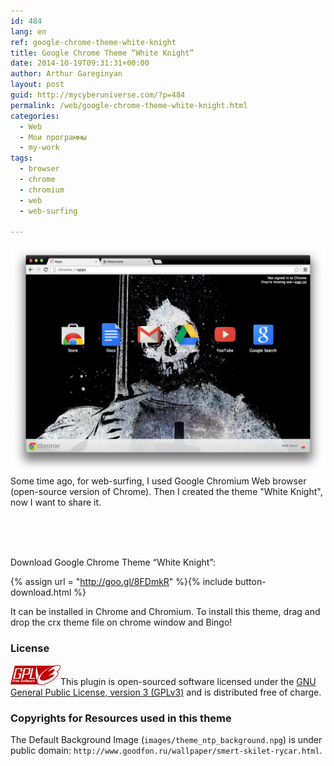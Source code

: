 ```yaml
---
id: 484
lang: en
ref: google-chrome-theme-white-knight
title: Google Chrome Theme “White Knight”
date: 2014-10-19T09:31:31+00:00
author: Arthur Gareginyan
layout: post
guid: http://mycyberuniverse.com/?p=484
permalink: /web/google-chrome-theme-white-knight.html
categories:
  - Web
  - Мои программы
  - my-work
tags:
  - browser
  - chrome
  - chromium
  - web
  - web-surfing

---
```


![thumb](/images/screenshot2-1024x742.png)
Some time ago, for web-surfing, I used Google Chromium Web browser (open-source version of Chrome). Then I created the theme "White Knight", now I want to share it.

<br/><br/><br/>

Download Google Chrome Theme “White Knight”:

{% assign url = "http://goo.gl/8FDmkR" %}{% include button-download.html %}

It can be installed in Chrome and Chromium. To install this theme, drag and drop the crx theme file on chrome window and Bingo!

### License

<img src="/images/gplv3-127x51.png" alt="gplv3" width="80" class="alignleft size-full" />This plugin is open-sourced software licensed under the <a href="http://www.gnu.org/licenses/gpl-3.0.html" title="GPLv3" target="_blank">GNU General Public License, version 3 (GPLv3)</a> and is distributed free of charge.

### Copyrights for Resources used in this theme

The Default Background Image (`images/theme_ntp_background.npg`) is under public domain: `http://www.goodfon.ru/wallpaper/smert-skilet-rycar.html`.

